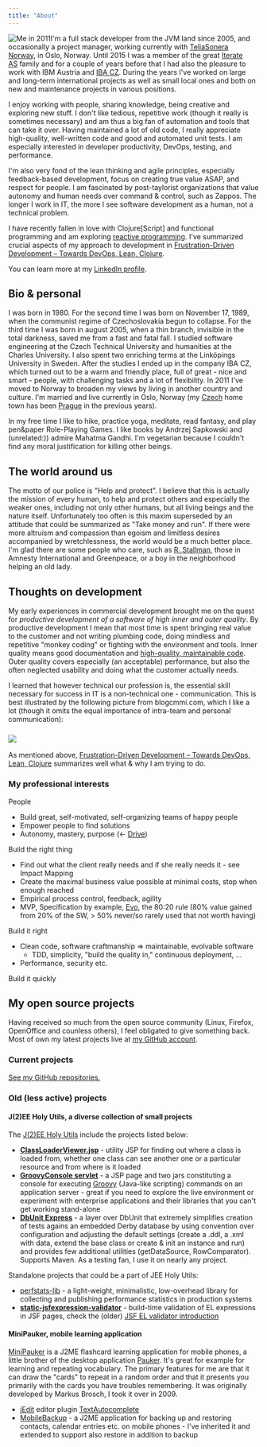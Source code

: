 ```yaml
---
title: "About"
---
```

![Me in 2011](https://lh5.googleusercontent.com/-MWInauot6bc/Tlp7fibsn7I/AAAAAAAACK0/p9hAB-x7XJo/s800/foto-jakub-at-iterate.jpg)I'm a full stack developer from the JVM land since 2005, and occasionally a project manager, working currently with [TeliaSonera Norway](http://teliasonera.no/), in Oslo, Norway. Until 2015 I was a member of the great [Iterate AS](https://www.iterate.no/) family and for a couple of years before that I had also the pleasure to work with IBM Austria and [IBA CZ](http://www.ibacz.eu/-English-). During the years I've worked on large and long-term international projects as well as small local ones and both on new and maintenance projects in various positions.

I enjoy working with people, sharing knowledge, being creative and exploring new stuff. I don't like tedious, repetitive work (though it really is sometimes necessary) and am thus a big fan of automation and tools that can take it over. Having maintained a lot of old code, I really appreciate high-quality, well-written code and good and automated unit tests. I am especially interested in developer productivity, DevOps, testing, and performance.

I'm also very fond of the lean thinking and agile principles, especially feedback-based development, focus on creating true value ASAP, and respect for people. I am fascinated by post-taylorist organizations that value autonomy and human needs over command & control, such as Zappos. The longer I work in IT, the more I see software development as a human, not a technical problem.

I have recently fallen in love with Clojure\[Script\] and functional programming and am exploring [reactive programming](http://www.reactivemanifesto.org/). I've summarized crucial aspects of my approach to development in [Frustration-Driven Development – Towards DevOps, Lean, Clojure](/2014/03/17/frustration-driven-development-towards-devops-lean-clojure/).

You can learn more at my [LinkedIn profile](http://cz.linkedin.com/in/jakubholydotnet).


## Bio & personal



I was born in 1980. For the second time I was born on November 17, 1989, when the communist regime of Czechoslovakia begun to collapse. For the third time I was born in august 2005, when a thin branch, invisible in the total darkness, saved me from a fast and fatal fall. I studied software engineering at the Czech Technical University and humanities at the Charles University. I also spent two enriching terms at the Linköpings University in Sweden. After the studies I ended up in the company IBA CZ, which turned out to be a warm and friendly place, full of great - nice and smart - people, with challenging tasks and a lot of flexibility. In 2011 I've moved to Norway to broaden my views by living in another country and culture. I'm married and live currently in Oslo, Norway (my [Czech](http://jakubholy.net/en/cesko.html) home town has been [Prague](http://picasaweb.google.com/lh/view?q=prague&psc=G&filter=1# "pictures of the lovely city of Prague") in the previous years).

In my free time I like to hike, practice yoga, meditate, read fantasy, and play pen\&paper Role-Playing Games. I like books by Andrzej Sapkowski and (unrelated:)) admire Mahatma Gandhi. I'm vegetarian because I couldn't find any moral justification for killing other beings.


## The world around us



The motto of our police is "Help and protect". I believe that this is actually the mission of every human, to help and protect others and especially the weaker ones, including not only other humans, but all living beings and the nature itself. Unfortunately too often is this maxim superseded by an attitude that could be summarized as "Take money and run". If there were more altruism and compassion than egoism and limitless desires accompanied by wretchlessness, the world would be a much better place. I'm glad there are some people who care, such as [R. Stallman](http://www.stallman.org/), those in Amnesty International and Greenpeace, or a boy in the neighborhood helping an old lady.


## Thoughts on development



My early experiences in commercial development brought me on the quest for *productive development of a software of high inner and outer quality*. By productive development I mean that most time is spent bringing real value to the customer and not writing plumbing code, doing mindless and repetitive "monkey coding" or fighting with the environment and tools. Inner quality means good documentation and [high-quality, maintainable code](http://www.amazon.com/Clean-Code-Handbook-Software-Craftsmanship/dp/0132350882 "Clean Code: the Bible of those striving for high-quality code"). Outer quality covers especially (an acceptable) performance, but also the often neglected usability and doing what the customer actually needs.

I learned that however technical our profession is, the essential skill necessary for success in IT is a non-technical one - communication. This is best illustrated by the following picture from blogcmmi.com, which I like a lot (though it omits the equal importance of intra-team and personal communication):


### ![](http://lh5.ggpht.com/_btcPMCQkYvg/TAjNsPzoeJI/AAAAAAAABX4/9vQ-O__nWN4/s800/requirements-communication.jpg)



As mentioned above, [Frustration-Driven Development – Towards DevOps, Lean, Clojure](/2014/03/17/frustration-driven-development-towards-devops-lean-clojure/) summarizes well what & why I am trying to do.


### My professional interests



People


  - Build great, self-motivated, self-organizing teams of happy people
  - Empower people to find solutions
  - Autonomy, mastery, purpose (\<- [Drive](http://www.ted.com/talks/dan_pink_on_motivation.html))



Build the right thing


  - Find out what the client really needs and if she really needs it - see Impact Mapping
  - Create the maximal business value possible at minimal costs, stop when enough reached
  - Empirical process control, feedback, agility
  - MVP, Specification by example, [Evo](http://www.gilb.com/Project-Management), the 80:20 rule (80% value gained from 20% of the SW, \> 50% never/so rarely used that not worth having)



Build it right


  - Clean code, software craftmanship =\> maintainable, evolvable software
      - TDD, simplicity, "build the quality in," continuous deployment, ...
  - Performance, security etc.



Build it quickly


## My open source projects



Having received so much from the open source community (Linux, Firefox, OpenOffice and counless others), I feel obligated to give something back. Most of own my latest projects live at [my GitHub account](https://github.com/jakubholynet).


### Current projects



[See my GitHub repositories.](https://github.com/jakubholynet?tab=repositories)


### Old (less active) projects




#### J(2)EE Holy Utils, a diverse collection of small projects



The [J(2)EE Holy Utils](http://jeeutils.sf.net/) include the projects listed below:


  - [**ClassLoaderViewer.jsp**](http://sourceforge.net/apps/mediawiki/jeeutils/index.php?title=Main_Page#1._ClassLoaderViewer.jsp) - utility JSP for finding out where a class is loaded from, whether one class can see another one or a particular resource and from where is it loaded
  - [**GroovyConsole servlet**](http://sourceforge.net/apps/mediawiki/jeeutils/index.php?title=GroovyConsole_servlet_or_portlet) - a JSP page and two jars constituting a console for executing [Groovy](http://groovy.codehaus.org/) (Java-like scripting) commands on an application server - great if you need to explore the live environment or experiment with enterprise applications and their libraries that you can't get working stand-alone
  - **[DbUnit Express](http://sourceforge.net/apps/mediawiki/jeeutils/index.php?title=DbUnit_Test_Skeleton)** - a layer over DbUnit that extremely simplifies creation of tests agains an embedded Derby database by using convention over configuration and adjusting the default settings (create a .ddl, a .xml with data, extend the base class or create & init an instance and run) and provides few additional utilities (getDataSource, RowComparator). Supports Maven. As a testing fan, I use it on nearly any project.




<div>

Standalone projects that could be a part of JEE Holy Utils:

</div>




<div>

  - [perfstats-lib](https://github.com/jakubholynet/perfstats-lib) - a light-weight, minimalistic, low-overhead library for collecting and publishing performance statistics in production systems
  - **[static-jsfexpression-validator](https://github.com/jakubholynet/static-jsfexpression-validator)** - build-time validation of EL expressions in JSF pages, check the (older) [JSF EL validator introduction](/2011/06/22/validating-jsf-el-expressions-in-jsf-pages-with-static-jsfexpression-validator/)

</div>




#### MiniPauker, mobile learning application



[MiniPauker](http://MiniPauker.sf.net/) is a J2ME flashcard learning application for mobile phones, a little brother of the desktop application [Pauker](http://Pauker.sf.net/). It's great for example for learning and repeating vocabulary. The primary features for me are that it can draw the "cards" to repeat in a random order and that it presents you primarily with the cards you have troubles remembering. It was originally developed by Markus Brosch, I took it over in 2009.


  - [jEdit](http://jedit.org/) editor plugin [TextAutocomplete](http://plugins.jedit.org/plugins/?TextAutocomplete)
  - [MobileBackup](mobilebackup.sourceforge.net) - a J2ME application for backing up and restoring contacts, calendar entries etc. on mobile phones - I've inherited it and extended to support also restore in addition to backup
